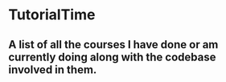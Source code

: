# TutorialTime
A list of all the courses I have done or am currently doing along with the codebase involved in them.
-------------------------------------------------------------------------------------------------------
